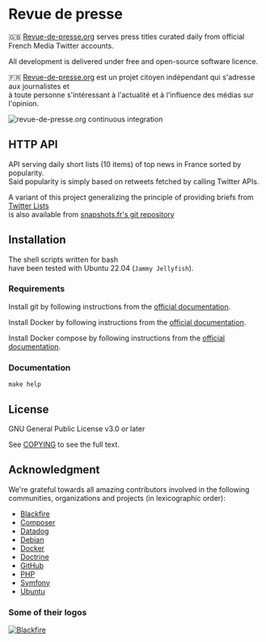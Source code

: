 # Revue de presse

:gb: [Revue-de-presse.org](https://github.com/revuedepresse) serves press titles curated daily from official French Media Twitter accounts.

All development is delivered under free and open-source software licence.

:fr: [Revue-de-presse.org](https://github.com/revuedepresse) est un projet citoyen indépendant qui s'adresse aux journalistes et  
à toute personne s'intéressant à l'actualité et à l'influence des médias sur l'opinion.

![revue-de-presse.org continuous integration](https://github.com/thierrymarianne/api.revue-de-presse.org/actions/workflows/continuous-integration.yml/badge.svg)

## HTTP API

API serving daily short lists (10 items) of top news in France sorted by popularity.  
Said popularity is simply based on retweets fetched by calling Twitter APIs.

A variant of this project generalizing the principle of providing briefs from [Twitter Lists](https://help.twitter.com/en/using-twitter/twitter-lists)  
is also available from [snapshots.fr's git repository](https://github.com/thierrymarianne/snapshots.fr/tree/api)

## Installation

The shell scripts written for bash   
have been tested with Ubuntu 22.04 (`Jammy Jellyfish`).

### Requirements

Install git by following instructions from the [official documentation](https://git-scm.org/).

Install Docker by following instructions from the [official documentation](https://docs.docker.com/install/linux/docker-ce/ubuntu/).

Install Docker compose by following instructions from the [official documentation](https://docs.docker.com/compose/install/).

### Documentation

```
make help
```

## License

GNU General Public License v3.0 or later

See [COPYING](./COPYING) to see the full text.

## Acknowledgment

We're grateful towards all amazing contributors involved in the following  
communities, organizations and projects (in lexicographic order):

- [Blackfire](https://blackfire.io)
- [Composer](http://getcomposer.org/)
- [Datadog](https://datadoghq.eu/)
- [Debian](https://www.debian.org/)
- [Docker](docker.com)
- [Doctrine](https://www.doctrine-project.org/)
- [GitHub](https://github.com/)
- [PHP](https://www.php.net/)
- [Symfony](https://symfony.com/)
- [Ubuntu](https://ubuntu.com/)

### Some of their logos

[![Blackfire](../worker/doc/images/blackfire-io.png?raw=true)](https://blackfire.io)  
